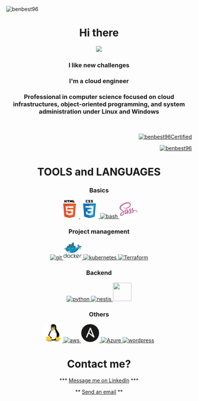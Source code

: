 <p align="left"> <img src="https://komarev.com/ghpvc/?username=benbest96&label=Profile%20views&color=0e75b6&style=flat" alt="benbest96" /> </p>
<h1 align="center">Hi there</h1>
<!-- Intr-->
<p style="margin: 15px;" align="center">
    <img src="https://readme-typing-svg.herokuapp.com?duration=2000&color=87CEEB&center=true&vCenter=true&lines=Developper;Cloud+Engineer;System+Administrator">
    <h3 align="center">I like new challenges</h3>
    <h3 align="center">I'm a cloud engineer</h3>
    <h3 align="center">Professional in computer science focused on cloud infrastructures, object-oriented programming, and system administration under Linux and Windows</h3>
</p>
<!-- Social -->
<p style="margin-top: 50px;">
    <p align="right">
        <a href="https://learn.microsoft.com/en-us/credentials/certifications/azure-fundamentals/?practice-assessment-type=certification#certification-resources" target="blank"><img src="https://img.shields.io/badge/AZURE-%2387CEEB.svg?style=for-the-badge&logo=microsoft-azure&logoColor=white" alt="benbest96" />Certified</a>
    </p>
    <p align="right">
        <a href="https://github.com/benbest96" target="blank"><img src="https://img.shields.io/github/followers/benbest96?style=social" alt="benbest96"/></a>
    </p>
<!-- Tools -->
<h1 align="center">TOOLS and LANGUAGES</h1>
<h3 align="center">Basics</h3>
<p align="center">
    <a href="https://www.w3.org/html/" target="_blank"> <img src="https://raw.githubusercontent.com/devicons/devicon/master/icons/html5/html5-original-wordmark.svg" alt="html5" width="50" height="50"/> </a>
    <a href="https://www.w3schools.com/css/" target="_blank"> <img src="https://raw.githubusercontent.com/devicons/devicon/master/icons/css3/css3-original-wordmark.svg" alt="css3" width="50" height="50"/> </a>
    <a href="https://www.gnu.org/software/bash/" target="_blank"> <img src="https://www.vectorlogo.zone/logos/gnu_bash/gnu_bash-icon.svg" alt="bash" width="50" height="50"/> </a>
    <a href="https://sass-lang.com" target="_blank"> <img src="https://raw.githubusercontent.com/devicons/devicon/master/icons/sass/sass-original.svg" alt="sass" width="50" height="50"/> </a>
</p>
<h3 align="center">Project management</h3>
<p align="center">
	<a href="https://git-scm.com/" target="_blank"> <img src="https://www.vectorlogo.zone/logos/git-scm/git-scm-icon.svg" alt="git" width="50" height="50"/> </a>
  <a href="https://www.docker.com/" target="_blank"> <img src="https://raw.githubusercontent.com/devicons/devicon/master/icons/docker/docker-original-wordmark.svg" alt="docker" width="50" height="50"/> </a>
  <a href="https://kubernetes.io/" target="_blank"> <img src="https://www.vectorlogo.zone/logos/kubernetes/kubernetes-icon.svg" alt="kubernetes" width="50" height="50"/> </a>
  <a href="https://www.terraform.io/" target="_blank"> <img src="https://www.vectorlogo.zone/logos/terraformio/terraformio-icon.svg" alt="Terraform" width="50" height="50"/> </a>
</p>
<h3 align="center">Backend</h3>
<p align="center">
    <a href="https://www.python.org/" target="_blank" rel="noreferrer"> <img src="https://www.vectorlogo.zone/logos/python/python-icon.svg" alt="python" width="40" height="40"/> </a>
    <a href="https://nestjs.com/" target="_blank"> <img src="https://d33wubrfki0l68.cloudfront.net/e937e774cbbe23635999615ad5d7732decad182a/26072/logo-small.ede75a6b.svg" alt="nestjs" width="50" height="50"/> </a>
  <a href="https://www.microsoft.com/en-ca/sql-server/" target="_blank"> <img src="https://img.shields.io/badge/SQL_SERVER-%23800020.svg?style=for-the-badge&logo=microsoft-sql-server&logoColor=white" width="50" height="50"/> </a>
</p>
<h3 align="center">Others</h3>
<p align="center">
	<a href="https://www.linux.org/" target="_blank"> <img src="https://raw.githubusercontent.com/devicons/devicon/master/icons/linux/linux-original.svg" alt="linux" width="50" height="50"/> </a>
	<a href="https://aws.amazon.com" target="_blank" rel="noreferrer"> <img src="https://www.vectorlogo.zone/logos/amazon_aws/amazon_aws-icon.svg" alt="aws" width="40" height="40"/> </a>
	<a href="https://www.ansible.com/" target="_blank"> <img src="https://raw.githubusercontent.com/devicons/devicon/master/icons/ansible/ansible-original.svg" alt="ansible" width="50" height="50"/> </a>
  <a href="https://azure.microsoft.com/en-us/" target="_blank" rel="noreferrer"> <img src="https://www.vectorlogo.zone/logos/microsoft_azure/microsoft_azure-icon.svg" alt="Azure" width="40" height="40"/> </a>
  <a href="https://wordpress.com/" target="_blank" rel="noreferrer"> <img src="https://www.vectorlogo.zone/logos/wordpress/wordpress-icon.svg" alt="wordpress" width="40" height="40"/> </a>
</p>

<!-- Contact -->
<h1 align="center">Contact me?</h1>
<p align="center">
    *** <a href="https://www.linkedin.com/in/ben-nzuzi/" target="_blank" rel="noopener"> Message me on Linkedln</a> ***
</p>
<p align="center">
    ** <a href="bennzuzi@outlook.com">Send an email</a> **
    <p style='margin-bottom: 20px'>
    </p>
</p>
